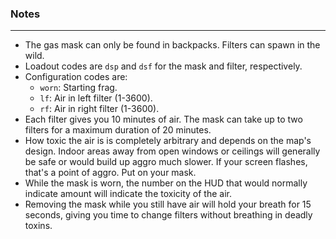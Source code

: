 ### Notes
---
- The gas mask can only be found in backpacks. Filters can spawn in the wild.
- Loadout codes are `dsp` and `dsf` for the mask and filter, respectively.
- Configuration codes are:
	- `worn`: Starting frag.
	- `lf`: Air in left filter (1-3600).
	- `rf`: Air in right filter (1-3600).
- Each filter gives you 10 minutes of air. The mask can take up to two filters for a maximum duration of 20 minutes.
- How toxic the air is is completely arbitrary and depends on the map's design. Indoor areas away from open windows or ceilings will generally be safe or would build up aggro much slower. If your screen flashes, that's a point of aggro. Put on your mask.
- While the mask is worn, the number on the HUD that would normally indicate amount will indicate the toxicity of the air.
- Removing the mask while you still have air will hold your breath for 15 seconds, giving you time to change filters without breathing in deadly toxins.